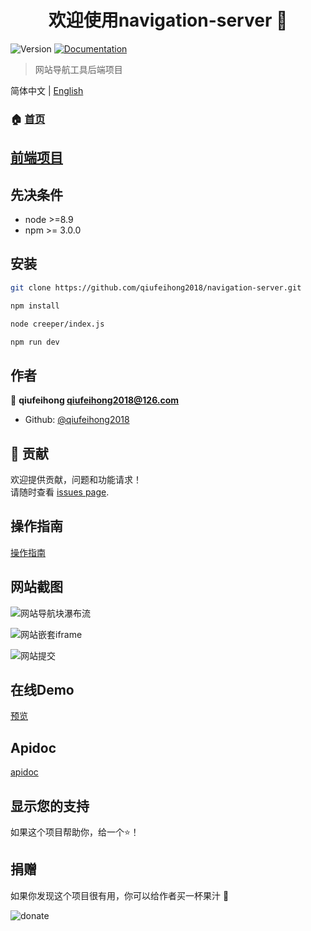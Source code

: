 <h1 align="center">欢迎使用navigation-server 👋</h1>
<p>
  <img alt="Version" src="https://img.shields.io/badge/version-0.0.1-blue.svg?cacheSeconds=2592000" />
  <a href="http://navigation.qiufeihong.top">
    <img alt="Documentation" src="https://img.shields.io/badge/documentation-yes-brightgreen.svg" target="_blank" />
  </a>
</p>

> 网站导航工具后端项目

简体中文 | [English](./README.md)

### 🏠 [首页](http://navigation.qiufeihong.top)

## [前端项目](https://github.com/qiufeihong2018/navigation-web)

## 先决条件

- node >=8.9
- npm >= 3.0.0

## 安装

```sh
git clone https://github.com/qiufeihong2018/navigation-server.git

npm install 

node creeper/index.js 

npm run dev
```

## 作者

👤 **qiufeihong <qiufeihong2018@126.com>**

* Github: [@qiufeihong2018](https://github.com/qiufeihong2018)

## 🤝 贡献

欢迎提供贡献，问题和功能请求！<br />请随时查看 [issues page](https://github.com/qiufeihong2018/navigation-server/issues).

## 操作指南

[操作指南](http://images.qiufeihong.top/navigation.webm)

## 网站截图

![网站导航块瀑布流](http://images.qiufeihong.top/web.png)

![网站嵌套iframe](http://images.qiufeihong.top/web2.png)

![网站提交](http://images.qiufeihong.top/web3.png)

## 在线Demo

[预览](http://navigation.qiufeihong.top)


## Apidoc

[apidoc](https://github.com/qiufeihong2018/navigation-server/tree/master/doc/index.html)

## 显示您的支持

如果这个项目帮助你，给一个⭐️！


## 捐赠

如果你发现这个项目很有用，你可以给作者买一杯果汁 :tropical_drink:

![donate](http://images.qiufeihong.top/pay.png)

